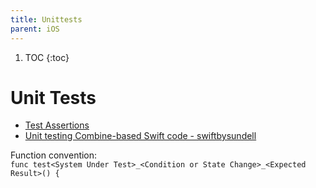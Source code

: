 ```yaml
---
title: Unittests
parent: iOS
---
```


1. TOC
{:toc}
# Unit Tests

- [Test Assertions](https://developer.apple.com/documentation/xctest#topics)
- [Unit testing Combine-based Swift code - swiftbysundell](https://www.swiftbysundell.com/articles/unit-testing-combine-based-swift-code/)

Function convention:  
`func test<System Under Test>_<Condition or State Change>_<Expected Result>() {`
